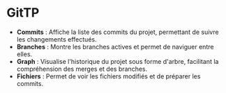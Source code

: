 # GitTP

- **Commits** : Affiche la liste des commits du projet, permettant de suivre les changements effectués.
- **Branches** : Montre les branches actives et permet de naviguer entre elles.
- **Graph** : Visualise l'historique du projet sous forme d'arbre, facilitant la compréhension des merges et des branches.
- **Fichiers** : Permet de voir les fichiers modifiés et de préparer les commits.